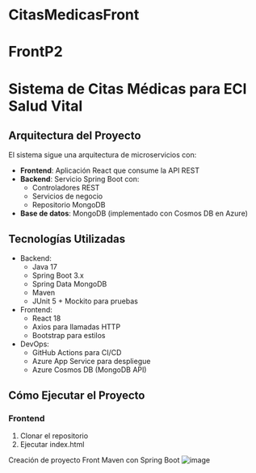 # CitasMedicasFront
# FrontP2
# Sistema de Citas Médicas para ECI Salud Vital

## Arquitectura del Proyecto

El sistema sigue una arquitectura de microservicios con:

- **Frontend**: Aplicación React que consume la API REST
- **Backend**: Servicio Spring Boot con:
  - Controladores REST
  - Servicios de negocio
  - Repositorio MongoDB
- **Base de datos**: MongoDB (implementado con Cosmos DB en Azure)

## Tecnologías Utilizadas

- Backend:
  - Java 17
  - Spring Boot 3.x
  - Spring Data MongoDB
  - Maven
  - JUnit 5 + Mockito para pruebas
- Frontend:
  - React 18
  - Axios para llamadas HTTP
  - Bootstrap para estilos
- DevOps:
  - GitHub Actions para CI/CD
  - Azure App Service para despliegue
  - Azure Cosmos DB (MongoDB API)

## Cómo Ejecutar el Proyecto

### Frontend

1. Clonar el repositorio
2. Ejecutar index.html

Creación de proyecto Front Maven con Spring Boot
![image](https://github.com/user-attachments/assets/a3e63c37-93a2-4e8d-972d-33104b59ed64)

